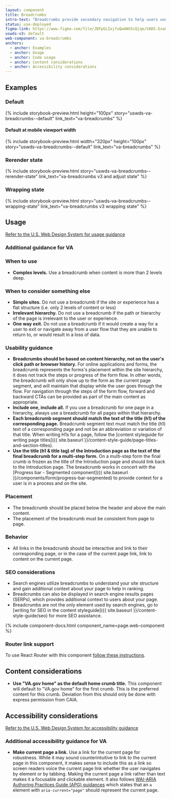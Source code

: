 ```yaml
---
layout: component
title: Breadcrumbs
intro-text: "Breadcrumbs provide secondary navigation to help users understand where they are in a website. In addition, the breadcrumb tells search engines how the site is structured, and it can be displayed in search results. This can improve rankings, and provide users with additional context."
status: use-deployed
figma-link: https://www.figma.com/file/JDFpGLIojfuQwANXScQjqe/VADS-Example-Library?type=design&node-id=35%3A151&mode=design&t=ep6tlGT5gNsbWqGP-1
uswds-v3: default
web-component: va-breadcrumbs
anchors:
  - anchor: Examples
  - anchor: Usage
  - anchor: Code usage
  - anchor: Content considerations
  - anchor: Accessibility considerations
---
```


## Examples

### Default

{% include storybook-preview.html height="100px" story="uswds-va-breadcrumbs--default" link_text="va-breadcrumbs" %}

#### Default at mobile viewport width

{% include storybook-preview.html width="320px" height="100px" story="uswds-va-breadcrumbs--default" link_text="va-breadcrumbs" %}

### Rerender state

{% include storybook-preview.html story="uswds-va-breadcrumbs--rerender-state" link_text="va-breadcrumbs v3 and adjust state" %}

### Wrapping state

{% include storybook-preview.html story="uswds-va-breadcrumbs--wrapping-state" link_text="va-breadcrumbs v3 wrapping state" %}

## Usage

<a class="vads-c-action-link--blue" href="https://designsystem.digital.gov/components/breadcrumb/">Refer to the U.S. Web Design System for usage guidance</a>

### Additional guidance for VA

### When to use

* **Complex levels.** Use a breadcrumb when content is more than 2 levels deep.

### When to consider something else

* **Simple sites.** Do not use a breadcrumb if the site or experience has a flat structure (i.e. only 2 levels of content or less)
* **Irrelevant hierarchy.** Do not use a breadcrumb if the path or hierarchy of the page is irrelevant to the user or experience.
* **One way exit.** Do not use a breadcrumb if it would create a way for a user to exit or navigate away from a user flow that they are unable to return to, or would result in a loss of data.

### Usability guidance

* **Breadcrumbs should be based on content hierarchy, not on the user's click path or browser history.** For online applications and forms, the breadcrumb represents the forms's placement within the site hierarchy, it does not track the steps or progress of the form flow. In other words, the breadcrumb will only show up to the form as the current page segment, and will maintain that display while the user goes through the flow. For navigation through the steps of the form flow, forward and backward CTAs can be provided as part of the main content as appropriate.
* **Include one, include all.** If you use a breadcrumb for one page in a hierarchy, always use a breadcrumb for all pages within that hierarchy.
* **Each breadcrumb segment should match the text of the title (h1) of the corresponding page.** Breadcrumb segment text must match the title (h1) text of a corresponding page and not be an abbreviation or variation of that title. When writing H1s for a page, follow the [content styleguide for writing page titles]({{ site.baseurl }}/content-style-guide/page-titles-and-section-titles).
* **Use the title (h1 & title tag) of the Introduction page as the text of the final breadcrumb for a multi-step form.** On a multi-step form the final crumb is frozen as the title of the Introduction page and should link back to the Introduction page. The breadcrumb works in concert with the [Progress bar - Segmented component]({{ site.baseurl }}/components/form/progress-bar-segmented) to provide context for a user is in a process and on the site.

### Placement

* The breadcrumb should be placed below the header and above the main content.
* The placement of the breadcrumb must be consistent from page to page.

### Behavior

* All links in the breadcrumb should be interactive and link to their corresponding page, or in the case of the current page link, link to content on the current page.

### SEO considerations

* Search engines utilize breadcrumbs to understand your site structure and gain additional context about your page to help in ranking.
* Breadcrumbs can also be displayed in search engine results pages (SERPs), which provides additional context to users about your page.
* Breadcrumbs are not the only element used by search engines, go to [writing for SEO in the content styleguide]({{ site.baseurl }}/content-style-guide/seo) for more SEO assistance.

{% include component-docs.html component_name=page.web-component %}

### Router link support

To use React Router with this component [follow these instructions](https://design.va.gov/storybook/?path=/docs/uswds-va-breadcrumbs--with-router-link-support#with-router-link-support).

## Content considerations

* **Use "VA.gov home" as the default home crumb title.** This component will default to "VA.gov home" for the first crumb. This is the preferred content for this crumb. Deviation from this should only be done with express permission from CAIA.

## Accessibility considerations

<a class="vads-c-action-link--blue" href="https://designsystem.digital.gov/components/breadcrumb/#accessibility-select">Refer to the U.S. Web Design System for accessibility guidance</a>

### Additional accessibility guidance for VA

* **Make current page a link.** Use a link for the current page for robustness. While it may sound counterintuitive to link to the current page in this component, it makes sense to include this as a link so screen readers voice the current page link whether the user navigates by element or by tabbing. Making the current page a link rather than text makes it a focusable and clickable element. It also follows [WAI-ARIA Authoring Practices Guide (APG) guidances](https://www.w3.org/WAI/ARIA/apg/patterns/breadcrumb/examples/breadcrumb/) which states that an `a` element with `aria-current="page"` should represent the current page.